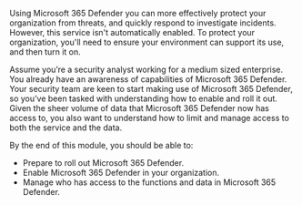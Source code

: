 Using Microsoft 365 Defender you can more effectively protect your organization from threats, and quickly respond to investigate incidents.  However, this service isn't automatically enabled. To protect your organization, you'll need to ensure your environment can support its use, and then turn it on.

Assume you’re a security analyst working for a medium sized enterprise. You already have an awareness of capabilities of Microsoft 365 Defender. Your security team are keen to start making use of Microsoft 365 Defender, so you’ve been tasked with understanding how to enable and roll it out.  Given the sheer volume of data that Microsoft 365 Defender now has access to, you also want to understand how to limit and manage access to both the service and the data.

By the end of this module, you should be able to:

- Prepare to roll out Microsoft 365 Defender.
- Enable Microsoft 365 Defender in your organization.
- Manage who has access to the functions and data in Microsoft 365 Defender.
